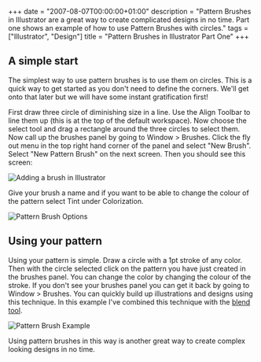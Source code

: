 +++
date = "2007-08-07T00:00:00+01:00"
description = "Pattern Brushes in Illustrator are a great way to create complicated designs in no time. Part one shows an example of how to use Pattern Brushes with circles."
tags = ["Illustrator", "Design"]
title = "Pattern Brushes in Illustrator Part One"
+++

## A simple start

The simplest way to use pattern brushes is to use them on circles. This is a
quick way to get started as you don't need to define the corners. We'll get onto
that later but we will have some instant gratification first!

First draw three circle of diminishing size in a line. Use the Align Toolbar to
line them up (this is at the top of the default workspace). Now choose the
select tool and drag a rectangle around the three circles to select them. Now
call up the brushes panel by going to Window > Brushes. Click the fly out menu
in the top right hand corner of the panel and select "New Brush". Select "New
Pattern Brush" on the next screen. Then you should see this screen:

![Adding a brush in Illustrator][1]

Give your brush a name and if you want to be able to change the colour of the
pattern select Tint under Colorization.

![Pattern Brush Options][2]

## Using your pattern

Using your pattern is simple. Draw a circle with a 1pt stroke of any color. Then
with the circle selected click on the pattern you have just created in the
brushes panel. You can change the color by changing the colour of the stroke. If
you don't see your brushes panel you can get it back by going to Window >
Brushes. You can quickly build up illustrations and designs using this
technique. In this example I've combined this technique with the [blend
tool][3].

![Pattern Brush Example][4]

Using pattern brushes in this way is another great way to create complex looking
designs in no time.

[1]: /images/articles/add_brush.jpg
[2]: /images/articles/add_pattern_options.jpg
[3]: /journal/illustrator_101_the_blend_tool/
[4]: /images/articles/circles_pattern_brush.png
